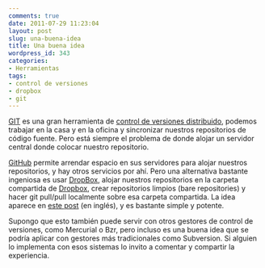 ```yaml
---
comments: true
date: 2011-07-29 11:23:04
layout: post
slug: una-buena-idea
title: Una buena idea
wordpress_id: 343
categories:
- Herramientas
tags:
- control de versiones
- dropbox
- git
---
```


[GIT](http://git-scm.com/) es una gran herramienta de [control de versiones distribuido](http://www.lnds.net/blog/2010/07/control-de-versiones-distribuido.html), podemos trabajar en la casa y en la oficina y sincronizar nuestros repositorios de código fuente. Pero está siempre el problema de donde alojar un servidor central donde colocar nuestro repositorio.

[GitHub](http://www.github.com) permite arrendar espacio en sus servidores para alojar nuestros repositorios, y hay otros servicios por ahí. Pero una alternativa bastante ingeniosa es usar [DropBox](http://db.tt/3IdZpmw), alojar nuestros repositorios en la carpeta compartida de [Dropbox](http://db.tt/3IdZpmw), crear repositorios limpios (bare repositories) y hacer git pull/pull localmente sobre esa carpeta compartida. La idea aparece en [este post](http://random-rails.blogspot.com/2009/08/on-version-control.html) (en inglés), y es bastante simple y potente.

Supongo que esto también puede servir con otros gestores de control de versiones, como Mercurial o Bzr, pero incluso es una buena idea que se podría aplicar con gestores más tradicionales como Subversion. Si alguien lo implementa con esos sistemas lo invito a comentar y compartir la experiencia.
